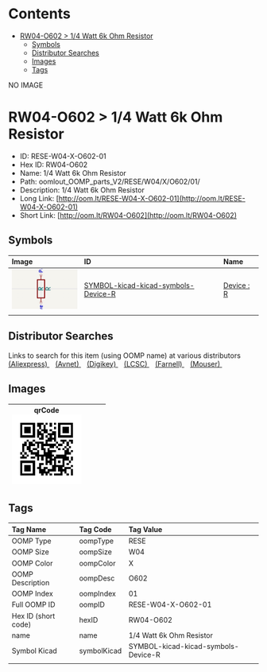 



Contents
========

* [RW04-O602 > 1/4 Watt 6k Ohm Resistor](#rw04-o602--14-watt-6k-ohm-resistor)
	* [Symbols](#symbols)
	* [Distributor Searches](#distributor-searches)
	* [Images](#images)
	* [Tags](#tags)
  
NO IMAGE  
# RW04-O602 > 1/4 Watt 6k Ohm Resistor

- ID: RESE-W04-X-O602-01
- Hex ID: RW04-O602
- Name: 1/4 Watt 6k Ohm Resistor
- Path: oomlout_OOMP_parts_V2/RESE/W04/X/O602/01/
- Description: 1/4 Watt 6k Ohm Resistor
- Long Link: [http://oom.lt/RESE-W04-X-O602-01](http://oom.lt/RESE-W04-X-O602-01)
- Short Link: [http://oom.lt/RW04-O602](http://oom.lt/RW04-O602)

## Symbols
  

|Image|ID|Name|
| :--- | :--- | :--- |
|[![](https://raw.githubusercontent.com/oomlout/oomlout_OOMP_eda_V2/main/SYMBOL/kicad/kicad-symbols/Device/R/image_140.png)](https://github.com/oomlout/oomlout_OOMP_eda_V2/tree/main/SYMBOL/kicad/kicad-symbols/Device/R/)|[SYMBOL-kicad-kicad-symbols-Device-R](https://github.com/oomlout/oomlout_OOMP_eda_V2/tree/main/SYMBOL/kicad/kicad-symbols/Device/R/)|[Device : R](https://github.com/oomlout/oomlout_OOMP_eda_V2/tree/main/SYMBOL/kicad/kicad-symbols/Device/R/)|
||||

## Distributor Searches
  
Links to search for this item (using OOMP name) at various distributors  
[(Aliexpress) ](https://www.aliexpress.com/wholesale?SearchText=1/4+Watt+6k+Ohm+Resistor)&nbsp;&nbsp;&nbsp;[(Avnet) ](https://www.avnet.com/shop/us/search/1/4+Watt+6k+Ohm+Resistor)&nbsp;&nbsp;&nbsp;[(Digikey) ](https://www.digikey.co.uk/en/products/result?s=1/4+Watt+6k+Ohm+Resistor)&nbsp;&nbsp;&nbsp;[(LCSC) ](https://www.lcsc.com/search?q=1/4+Watt+6k+Ohm+Resistor)&nbsp;&nbsp;&nbsp;[(Farnell) ](https://uk.farnell.com/search?st=1/4+Watt+6k+Ohm+Resistor)&nbsp;&nbsp;&nbsp;[(Mouser) ](https://www.mouser.com/c/?q=1/4+Watt+6k+Ohm+Resistor)&nbsp;&nbsp;&nbsp;
## Images
  

|qrCode<br>[![](https://raw.githubusercontent.com/oomlout/oomlout_OOMP_parts_V2/main/RESE/W04/X/O602/01/qrCode_140.png)](https://github.com/oomlout/oomlout_OOMP_parts_V2/tree/main/RESE/W04/X/O602/01/qrCode.png)||||
| :---: | :---: | :---: | :---: |

## Tags
  

|Tag Name|Tag Code|Tag Value|
| :--- | :--- | :--- |
|OOMP Type|oompType|RESE|
|OOMP Size|oompSize|W04|
|OOMP Color|oompColor|X|
|OOMP Description|oompDesc|O602|
|OOMP Index|oompIndex|01|
|Full OOMP ID|oompID|RESE-W04-X-O602-01|
|Hex ID (short code)|hexID|RW04-O602|
|name|name|1/4 Watt 6k Ohm Resistor|
|Symbol Kicad|symbolKicad|SYMBOL-kicad-kicad-symbols-Device-R|
||||
